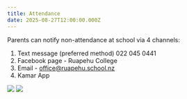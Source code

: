 ```yaml
---
title: Attendance
date: 2025-08-27T12:00:00.000Z
---
```

Parents can notify non-attendance at school via 4 channels:

1. Text message (preferred method) 022 045 0441
2. Facebook page - Ruapehu College
3. Email - office@ruapehu.school.nz
4. Kamar App

![](http://c1940652.r52.cf0.rackcdn.com/5c8ac91eff2a7c25ea00047a/Attendance-codes-1.jpg)
![](http://c1940652.r52.cf0.rackcdn.com/5c8ac91eff2a7c25ea00047b/Attendance-codes-2.jpg)
